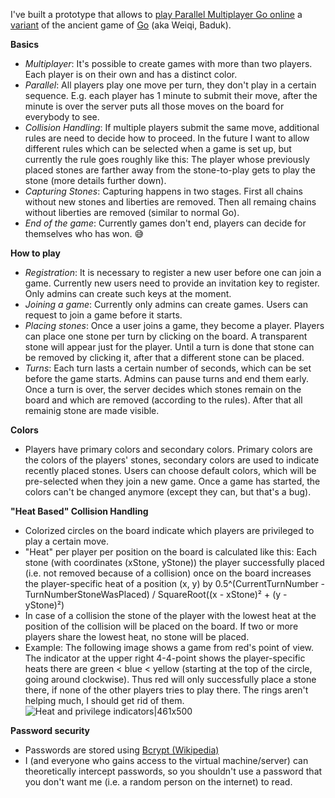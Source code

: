 I've built a prototype that allows to [play Parallel Multiplayer Go online](https://mpgo.westeurope.cloudapp.azure.com/) a [variant](https://en.wikipedia.org/wiki/Go_variants#Multi-player_Go) of the ancient game of [Go](https://en.wikipedia.org/wiki/Go_(game)) (aka Weiqi, Baduk).

**Basics**
* *Multiplayer*: It's possible to create games with more than two players. Each player is on their own and has a distinct color.
* *Parallel*: All players play one move per turn, they don't play in a certain sequence. E.g. each player has 1 minute to submit their move, after the minute is over the server puts all those moves on the board for everybody to see.
* *Collision Handling*: If multiple players submit the same move, additional rules are need to decide how to proceed. In the future I want to allow different rules which can be selected when a game is set up, but currently the rule goes roughly like this: The player whose previously placed stones are farther away from the stone-to-play gets to play the stone (more details further down).
* *Capturing Stones*: Capturing happens in two stages. First all chains without new stones and liberties are removed. Then all remaing chains without liberties are removed (similar to normal Go).
* *End of the game*: Currently games don't end, players can decide for themselves who has won. :sweat_smile:

**How to play**
* *Registration*: It is necessary to register a new user before one can join a game. Currently new users need to provide an invitation key to register. Only admins can create such keys at the moment.
* *Joining a game*: Currently only admins can create games. Users can request to join a game before it starts.
* *Placing stones*: Once a user joins a game, they become a player. Players can place one stone per turn by clicking on the board. A transparent stone will appear just for the player. Until a turn is done that stone can be removed by clicking it, after that a different stone can be placed.
* *Turns*: Each turn lasts a certain number of seconds, which can be set before the game starts. Admins can pause turns and end them early. Once a turn is over, the server decides which stones remain on the board and which are removed (according to the rules). After that all remainig stone are made visible.

**Colors**
* Players have primary colors and secondary colors. Primary colors are the colors of the players' stones, secondary colors are used to indicate recently placed stones. Users can choose default colors, which will be pre-selected when they join a new game. Once a game has started, the colors can't be changed anymore (except they can, but that's a bug).

**"Heat Based" Collision Handling**
* Colorized circles on the board indicate which players are privileged to play a certain move.
* "Heat" per player per position on the board is calculated like this:
Each stone (with coordinates (xStone, yStone)) the player successfully placed (i.e. not removed because of a collision) once on the board increases the player-specific heat of a position (x, y) by 0.5^(CurrentTurnNumber - TurnNumberStoneWasPlaced) / SquareRoot((x - xStone)² + (y - yStone)²)
* In case of a collision the stone of the player with the lowest heat at the position of the collision will be placed on the board. If two or more players share the lowest heat, no stone will be placed.
* Example: The following image shows a game from red's point of view. The indicator at the upper right 4-4-point shows the player-specific heats there are green < blue < yellow (starting at the top of the circle, going around clockwise). Thus red will only successfully place a stone there, if none of the other players tries to play there. The rings aren't helping much, I should get rid of them.
![Heat and privilege indicators|461x500](https://ogs-forums.s3.dualstack.us-east-1.amazonaws.com/original/3X/3/d/3d0545ef953403804838930175c71198694e159c.png)


**Password security**
* Passwords are stored using [Bcrypt (Wikipedia)](https://en.wikipedia.org/wiki/Bcrypt)
* I (and everyone who gains access to the virtual machine/server) can theoretically intercept passwords, so you shouldn't use a password that you don't want me (i.e. a random person on the internet) to read.
